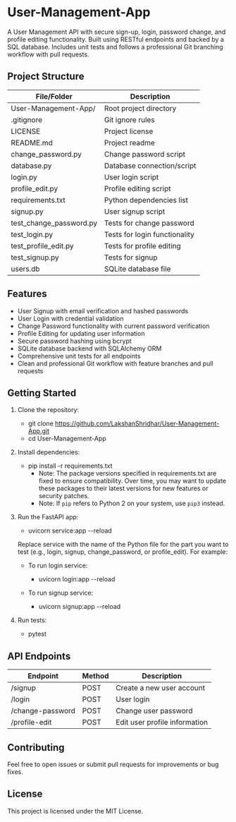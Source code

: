 # User-Management-App

A User Management API with secure sign-up, login, password change, and profile editing functionality. Built using RESTful endpoints and backed by a SQL database. Includes unit tests and follows a professional Git branching workflow with pull requests.

## Project Structure

| File/Folder            | Description                |
|-----------------------|----------------------------|
| User-Management-App/   | Root project directory     |
| .gitignore            | Git ignore rules           |
| LICENSE               | Project license            |
| README.md             | Project readme             |
| change_password.py    | Change password script      |
| database.py           | Database connection/script |
| login.py              | User login script          |
| profile_edit.py       | Profile editing script     |
| requirements.txt      | Python dependencies list   |
| signup.py             | User signup script         |
| test_change_password.py | Tests for change password  |
| test_login.py         | Tests for login functionality |
| test_profile_edit.py  | Tests for profile editing  |
| test_signup.py        | Tests for signup           |
| users.db              | SQLite database file       |

## Features

- User Signup with email verification and hashed passwords
- User Login with credential validation
- Change Password functionality with current password verification
- Profile Editing for updating user information
- Secure password hashing using bcrypt
- SQLite database backend with SQLAlchemy ORM
- Comprehensive unit tests for all endpoints
- Clean and professional Git workflow with feature branches and pull requests

## Getting Started

1. Clone the repository:

   - git clone https://github.com/LakshanShridhar/User-Management-App.git
   - cd User-Management-App

2. Install dependencies:

   - pip install -r requirements.txt
     - Note: The package versions specified in requirements.txt are fixed to ensure compatibility.
Over time, you may want to update these packages to their latest versions for new features or security patches.
     - Note: If `pip` refers to Python 2 on your system, use `pip3` instead.

3. Run the FastAPI app:

   - uvicorn service:app --reload

   Replace service with the name of the Python file for the part you want to test (e.g., login, signup, change_password, or profile_edit). For example:

   - To run login service:
     - uvicorn login:app --reload

   - To run signup service:
     - uvicorn signup:app --reload

4. Run tests:

   - pytest

## API Endpoints

| Endpoint         | Method | Description                   |
|------------------|--------|-------------------------------|
| /signup          | POST   | Create a new user account      |
| /login           | POST   | User login                    |
| /change-password | POST   | Change user password          |
| /profile-edit    | POST   | Edit user profile information |

## Contributing

Feel free to open issues or submit pull requests for improvements or bug fixes.

## License

This project is licensed under the MIT License.
